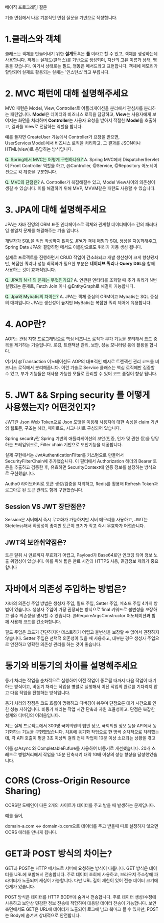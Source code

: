 베이직 프로그래밍 질문

기술 면접에서 나온 기본적인 면접 질문을 기반으로 작성합니다.

# 1.클래스와 객체
클래스는 객체를 만들어내기 위한 **설계도**혹은 **틀** 이라고 할 수 있고, 객체를 생성하는데 사용합니다.
객체는 설계도(클래스)를 기반으로 생성되며, 자신의 고유 이름과 상태, 행동을 갖습니다.
여기서 상태로는 필드, 행동은 메서드라고 표현합니다.
객체에 메모리가 할당되어 실제로 활용되는 실체는 '인스턴스'라고 부릅니다.

# 2. MVC 패턴에 대해 설명해주세요
MVC 패턴은 Model, View, Controller로 어플리케이션을 분리해서 관심사를 분리하는 패턴입니다.
**Model**은 데이터와 비즈니스 로직을 담당하고, **View**는 사용자에게 보여지는 화면을 처리하며
**Controller**는 사용자 요청을 받아서 적절한 **Model**을 호출하고, 결과를 View로 전달하는 역할을 합니다.

예를 들자면 CreateUser 기능에서 Controller가 요청을 받으면, UserService(Model)에서 비즈니스 로직을 처리하고,
그 결과를 JSON이나 HTML(view)로 응답하는 방식입니다.

<span style="background-color:#DCFFE4"> 
Q. Spring에서 MVC는 어떻게 구현하나요? </span>
A. Spring MVC에서 DispatcherServlet이 Front Controller 역할을 하고, 
@Controller, @Service, @Repository 어노테이션으로 각 계층을 구분합니다.


<span style="background-color:#DCFFE4"> Q. MVC의 단점은?</span>
A. Controller가 복잡해질수 있고, Model View사이의 의존성이 생길 수 있습니다.
이를 해결하기 위해 MVP, MVVM같은 패턴도 사용할 수 있습니다.

# 3. JPA에 대해 설명해주세요
JPA는 자바 진영의 ORM 표준 인터페이스로 객체와 관계형 데이터베이스 간의 패러다임 불일치 문제를 해결해주는 기술 입니다.

개발자가 SQL을 직접 작성하지 않아도 JPA가 객체 매핑과 SQL 생성을 자동화해주고,
Spring Data JPA와 결합하면 메서드 이름만으로도 쿼리가 자동 생성 됩니다.

실제로 프로젝트를 진행하면서 CRUD 작업이 간소화되고 개발 생산성이 크게 향상됐지만,
복잡한 쿼리나 성능 최적화가 필요한 부분은 **네이티브 쿼리**나 **Query DSL**을 함께 사용하는 것이 효과적입니다.

<span style="background-color:#DCFFE4"> Q. JPA의 N+1 의 문제는 무엇인가요?</span>
A. 연관된 엔티티를 조회할 때 추가 쿼리가 N번 실행되는 문제로,
Fetch Join 이나 @EntityGraph로 해결이 가능합니다.

<span style="background-color:#DCFFE4"> Q. Jpa와 Mybatis의 차이는?</span>
A. JPA는 객체 중심의 ORM이고 Mybatis는 SQL 중심의 매퍼입니다
JPA는 생산성이 높지만 MyBatis는 복잡한 쿼리 제어에 유용합니다.

# 4. AOP란?
AOP는 관점 지향 프로그래밍으로 핵심 비즈니스 로직과 부가 기능을 분리해서 코드 중복을 제거하는 기술입니다.
로깅, 트랜잭션 관리, 보안, 성능 모니터링 등에 활용을 합니다.

여기서 @Transaction 어노테이션도 AOP의 대표적인 예시로 트랜잭션 관리 코드를 비즈니스 로직에서 분리해줍니다.
이런 기술로 Service 클래스는 핵심 로직에만 집중할 수 있고, 부가 기능들은 재사용 가능한 모듈로 관리할 수 있어 코드 품질이 향상 됩니다.

# 5. JWT && Srping security 를 어떻게 사용했는지? 어떤것인지?

JWT란 Json Web Token으로 Json 포맷을 이용해 사용자에 대한 속성을 claim 기반의 웹토큰, 구조는 헤더, 페이로드, 시그니처로 구성되어 있습니다.

Spring security란 Spring 기반의 애플리케이션의 보안(인증, 인가 및 권한 등)을 담당하는 프레임워크로, Filter chain 기반으로 보안기능을 제공합니다.

실제 구현에서는 JwtAuthenticationFilter를 커스텀으로 만들어서 SecurityFilterChain에 추가했습니다.
이 필터에서 Authorization 헤더의 Bearer 토큰을 추출하고 검증한 후, 유효하면 SecurityContext에 인증 정보를 설정하는 방식으로 구현했습니다.

Autho0 라이브러리로 토큰 생성/검증을 처리하고, Redis를 활용해 Refresh Token과 로그아웃 된 토큰 관리도 함께 구현했습니다.

## Session VS JWT 장단점은?
Session은 서버에서 즉시 무효화가 가능하지만 서버 메모리를 사용하고, JWT는 Steteless해서 확장성이 좋지만 토큰이 크기가 작고 즉시 무효화가 어렵습니다.

## JWT의 보안취약점은?
토큰 탈취 시 만료까지 무효화가 어렵고, Payload가 Base64로만 인코딩 되어 정보 노출 위험성이 있습니다.
이를 위해 짧은 만료 시간과 HTTPS 사용, 민감정보 제외가 중요합니다

# 자바에서 의존성 주입하는 방법은?
자바의 의존성 주입 방법은 생성자 주입, 필드 주입, Setter 주입, 메소드 주입 4가지 방법이 있습니다.
생성자 주입이 가장 권장되는 방식으로 final 키워드로 불변성을 보장하고 필수 의존성을 명시할 수 있습니다.
@RequireArgsConstructor 어노테이션과 함께 사용해 코드를 간소화합니다.

필드 주입은 코드가 간단하지만 테스트하기 어렵고 불변성을 보장할 수 없어서 권장하지 않습니다.
Setter 주입은 선택적 의존성이 있을 때 사용하고, 대부분 경우 생성자 주입으로 안전하고 명확한 의존성 관리를 하는 것이 좋습니다.

# 동기와 비동기의 차이를 설명해주세요
동기 처리는 작업을 순차적으로 실행하여 이전 작업이 종료될 때까지 다음 작업이 대기하는 방식이고,
비동기 처리는 작업을 병렬로 실행해서 이전 작업의 완료를 기다리지 않고 다음 작업을 진행하는 방식입니다.

동기 처리의 장점은 코드 흐름이 명확하고 디버깅이 쉬우며 단점으론 대기 시간으로 인한 성능 저하입니다.
비동기 처리는 작업 시간 단축과 자원 효율성이고, 단점은 복잡한 설계와 디버깅의 어려움입니다.

저는 실제 프로젝트에서 300명 국회의원의 법안 정보, 국회의원 정보 등을 API에서 동기화하는 기능을 구현했었습니다.
처음에 동기화 작업으로 한 명씩 순차적으로 처리했는데, 각 API 호출이 평균 3초 이상씩 걸려 전체 작업이 10분 이상 소요되는 상황을 겪고

이를 @Async 와 CompletableFufure를 사용하여 비동기로 개선했습니다.
20개 스레드로 병렬처리해서 작업을 1.5분 단축시켜 대략 10배 이상의 성능 향상을 달성했었습니다.

# CORS (Cross-Origin Resource Sharing)
CORS란 도메인이 다른 2개의 사이트가 데이터를 주고 받을 때 발생하는 문제입니다.

예를 들어,

domain-a.com <-> domain-b.com으로 데이터를 주고 받을때 따로 설정하지 않으면 CORS 에러를 만나게 됩니다.


# GET과 POST 방식의 차이는?
GET과 POST는 HTTP 메서드로 서버에 요청하는 방식이 다릅니다.
GET 방식은 데이터를 URL에 포함해서 전송합니다.
주로 데이터 조회에 사용하고, 브라우저 주소창에 파라미터가 노출되며 캐싱이 가능합니다.
다만 URL 길이 제한이 있어 전송 데이터 크기에 한계가 있습니다.

POST 방식은 데이터를 HTTP BODY에 숨겨서 전송합니다.
주로 데이터 생성/수정에 사용하고 보안상 민감한 정보 전송에 적합하며 대용량 데이터 전송이 가능합니다.
보안 측면에서도 GET은 URL에 데이터가 노출되어 로그에 남고 북마크 될 수 있지만, POST는 Body에 숨겨져 상대적으로 안전합니다.

